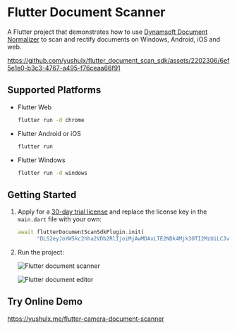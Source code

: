 # Flutter Document Scanner

A Flutter project that demonstrates how to use [Dynamsoft Document Normalizer](https://www.dynamsoft.com/document-normalizer/docs/introduction/?ver=latest) to scan and rectify documents on Windows, Android, iOS and web.

https://github.com/yushulx/flutter_document_scan_sdk/assets/2202306/6ef5e1e0-b3c3-4767-a495-f76ceaa66f91

## Supported Platforms
- Flutter Web
    ```bash
    flutter run -d chrome
    ```
- Flutter Android or iOS
    ```bash
    flutter run
    ```
- Flutter Windows
    ```bash
    flutter run -d windows
    ```

## Getting Started
1. Apply for a [30-day trial license](https://www.dynamsoft.com/customer/license/trialLicense/?product=ddn) and replace the license key in the `main.dart` file with your own:

    ```dart
    await flutterDocumentScanSdkPlugin.init(
          "DLS2eyJoYW5kc2hha2VDb2RlIjoiMjAwMDAxLTE2NDk4Mjk3OTI2MzUiLCJvcmdhbml6YXRpb25JRCI6IjIwMDAwMSIsInNlc3Npb25QYXNzd29yZCI6IndTcGR6Vm05WDJrcEQ5YUoifQ==");
    ```

2. Run the project:

    ![Flutter document scanner](https://www.dynamsoft.com/codepool/img/2023/05/flutter-camera-document-scanner.png)

    ![Flutter document editor](https://www.dynamsoft.com/codepool/img/2023/05/flutter-document-edge-editor.png)
    
## Try Online Demo
https://yushulx.me/flutter-camera-document-scanner
